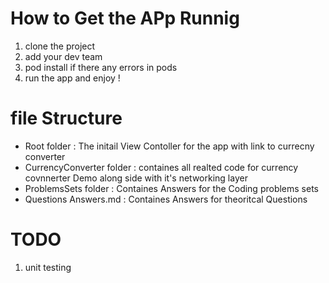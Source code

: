 # How to Get the APp Runnig 

1. clone the project 
2. add your dev team 
3. pod install if there any  errors in pods 
4. run the app and enjoy !


# file Structure 

- Root folder : The initail View Contoller for the app with link to currecny converter 
- CurrencyConverter folder :  containes all realted code for currency covnnerter Demo along side with it's networking layer 
- ProblemsSets folder :  Containes Answers for the Coding problems sets 
- Questions Answers.md : Containes Answers for theoritcal Questions 


# TODO 
1. unit testing 
